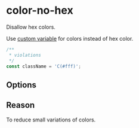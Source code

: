 # color-no-hex

Disallow hex colors.

Use [custom variable](https://acss.io/guides/syntax.html#variable-values) for colors instead of hex color.

```js
/**
 * violations
 */
const className = 'C(#fff)';
```

## Options

## Reason

To reduce small variations of colors.
